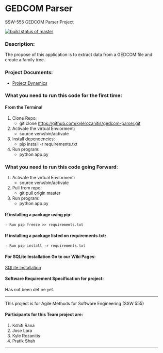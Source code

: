 # GEDCOM Parser
SSW-555 GEDCOM Parser Project

[![build status of master](https://travis-ci.org/kylerozanitis/gedcom-parser.svg?branch=master)](https://travis-ci.com/kylerozanitis/gedcom-parser)

### Description:
The propose of this application is to extract data from a GEDCOM file and create a family tree.

### Project Documents:
- [Project Dynamics](https://docs.google.com/document/d/1LiciV9Ie4mz37JO7DJmIULuh8Z7eJJ04hmHaDiUNLjU/edit?usp=sharing)

### What you need to run this code for the first time: 

#### From the Terminal
1. Clone Repo:
    - git clone https://github.com/kylerozanitis/gedcom-parser.git
2. Activate the virtual Enviorment:
    - source venv/bin/activate
3. Install dependencies: 
    - pip install -r requirements.txt
4. Run program:
    - python app.py
    
### What you need to run this code going Forward: 
1. Activate the virtual Enviorment:
    - source venv/bin/activate
2. Pull from repo: 
    - git pull origin master
3. Run program:
    - python app.py
    
#### If installing a package using pip:
    - Run pip freeze >> requirements.txt

#### If installing a package listed on requirements.txt:
    - Run pip install -r requirements.txt

#### For SQLite Installation Go to our Wiki Pages: 
[SQLite Installation](https://github.com/kylerozanitis/gedcom-parser/wiki/SQLite)

#### Software Requirement Specification for project:

Has not been define yet.


----

This project is for Agile Methods for Software Engineering (SSW 555)

#### Participants for this Team project are:

1. Kshiti Rana
2. Jose Lara
3. Kyle Rozanitis
4. Pratik Shah

----
